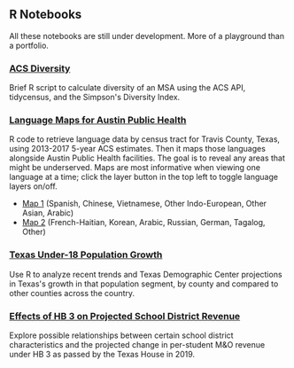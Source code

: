 ## R Notebooks
All these notebooks are still under development. More of a playground than a portfolio.

### [ACS Diversity](https://shalbrook.github.io/acs-diversity/)
Brief R script to calculate diversity of an MSA using the ACS API, tidycensus, and the Simpson's Diversity Index.

### [Language Maps for Austin Public Health](https://shalbrook.github.io/language-maps-for-aph/)
R code to retrieve language data by census tract for Travis County, Texas, using 2013-2017 5-year ACS estimates. Then it maps those languages alongside Austin Public Health facilities. The goal is to reveal any areas that might be underserved. Maps are most informative when viewing one language at a time; click the layer button in the top left to toggle language layers on/off.
* [Map 1](https://shalbrook.github.io/language-maps-for-aph/map1.html) (Spanish, Chinese, Vietnamese, Other Indo-European, Other Asian, Arabic)
* [Map 2](https://shalbrook.github.io/language-maps-for-aph/map2.html) (French-Haitian, Korean, Arabic, Russian, German, Tagalog, Other)

### [Texas Under-18 Population Growth](https://shalbrook.github.io/texas-under-18-pop-growth/)
Use R to analyze recent trends and Texas Demographic Center projections in Texas's growth in that population segment, by county and compared to other counties across the country.

### [Effects of HB 3 on Projected School District Revenue](https://shalbrook.github.io/hb3-school-districts/)
Explore possible relationships between certain school district characteristics and the projected change in per-student M&O revenue under HB 3 as passed by the Texas House in 2019.
